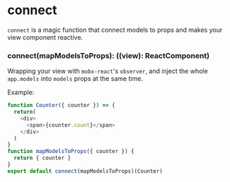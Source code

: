 # connect

`connect` is a magic function that connect models to props and makes your view component reactive.

### connect(mapModelsToProps): ((view): ReactComponent)

Wrapping your view with `mobx-react`'s `observer`, and inject the whole `app.models` into `models` props at the same time.

Example:

```js
function Counter({ counter }) => {
  return(
    <div>
      <span>{counter.count}</span>
    </div>
  )
}
function mapModelsToProps({ counter }) {
  return { counter }
}
export default connect(mapModelsToProps)(Counter)
```
